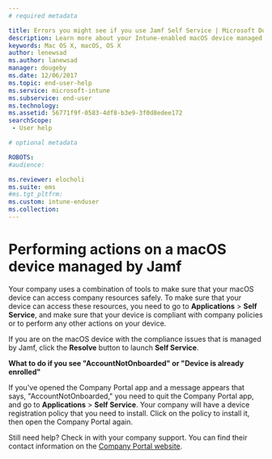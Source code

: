 ```yaml
---
# required metadata

title: Errors you might see if you use Jamf Self Service | Microsoft Docs
description: Learn more about your Intune-enabled macOS device managed by Jamf.
keywords: Mac OS X, macOS, OS X
author: lenewsad
ms.author: lanewsad
manager: dougeby
ms.date: 12/06/2017
ms.topic: end-user-help
ms.service: microsoft-intune
ms.subservice: end-user
ms.technology:
ms.assetid: 56771f9f-0583-4df8-b3e9-3f0d8edee172
searchScope:
 - User help

# optional metadata

ROBOTS:  
#audience:

ms.reviewer: elocholi
ms.suite: ems
#ms.tgt_pltfrm:
ms.custom: intune-enduser
ms.collection: 
---
```


# Performing actions on a macOS device managed by Jamf

Your company uses a combination of tools to make sure that your macOS device can access company resources safely. To make sure that your device can access these resources, you need to go to **Applications** > **Self Service**, and make sure that your device is compliant with company policies or to perform any other actions on your device.

If you are on the macOS device with the compliance issues that is managed by Jamf, click the **Resolve** button to launch **Self Service**.

__What to do if you see "AccountNotOnboarded" or "Device is already enrolled"__

If you've opened the Company Portal app and a message appears that says, "AccountNotOnboarded," you need to quit the Company Portal app, and go to **Applications** > **Self Service**. Your company will have a device registration policy that you need to install. Click on the policy to install it, then open the Company Portal again.

Still need help? Check in with your company support. You can find their contact information on the [Company Portal website](https://go.microsoft.com/fwlink/?linkid=2010980).
